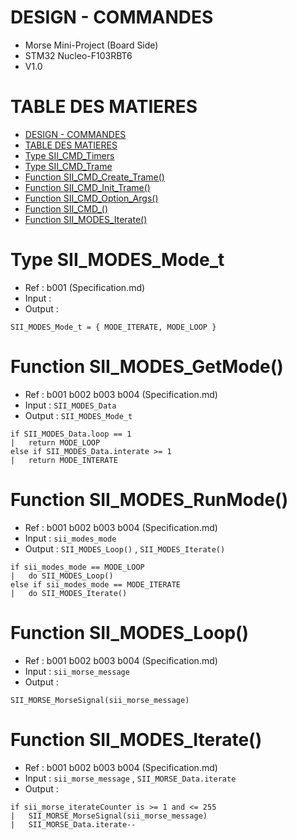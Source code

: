 # DESIGN - COMMANDES

- Morse  Mini-Project (Board Side)
- STM32 Nucleo-F103RBT6
- V1.0

# TABLE DES MATIERES
- [DESIGN - COMMANDES](#design---commandes)
- [TABLE DES MATIERES](#table-des-matieres)
- [Type SII\_CMD\_Timers](#type-sii_cmd_timers)
- [Type SII\_CMD\_Trame](#type-sii_cmd_trame)
- [Function SII\_CMD\_Create_Trame()](#function-sii_cmd_create_trame())
- [Function SII\_CMD\_Init_Trame()](#function-sii_cmd_init_trame())
- [Function SII\_CMD\_Option_Args()](#function-sii_cmd_option_args())
- [Function SII\_CMD\_()](#function-sii_modes_iterate)
- [Function SII\_MODES\_Iterate()](#function-sii_modes_iterate)

# Type SII_MODES_Mode_t

- Ref : b001 (Specification.md)
- Input :
- Output :

```
SII_MODES_Mode_t = { MODE_ITERATE, MODE_LOOP }
```

# Function SII_MODES_GetMode()

- Ref : b001 b002 b003 b004 (Specification.md)
- Input : `SII_MODES_Data`
- Output : `SII_MODES_Mode_t` 

```
if SII_MODES_Data.loop == 1
|   return MODE_LOOP
else if SII_MODES_Data.interate >= 1
|   return MODE_INTERATE
```

# Function SII_MODES_RunMode()

- Ref : b001 b002 b003 b004 (Specification.md)
- Input : `sii_modes_mode`
- Output : `SII_MODES_Loop()` , `SII_MODES_Iterate()`

```
if sii_modes_mode == MODE_LOOP
|   do SII_MODES_Loop()
else if sii_modes_mode == MODE_ITERATE
|   do SII_MODES_Iterate()
```

# Function SII_MODES_Loop()

- Ref : b001 b002 b003 b004 (Specification.md)
- Input : `sii_morse_message`
- Output :

```
SII_MORSE_MorseSignal(sii_morse_message)
```

# Function SII_MODES_Iterate()

- Ref : b001 b002 b003 b004 (Specification.md)
- Input : `sii_morse_message` , `SII_MORSE_Data.iterate`
- Output :

```
if sii_morse_iterateCounter is >= 1 and <= 255
|   SII_MORSE_MorseSignal(sii_morse_message)
|   SII_MORSE_Data.iterate--
```